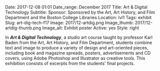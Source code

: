 Date: 2017-12-08 01:01 
Date_range: December 2017
Title: Art & Digital Technology 
Subtitle: 
Sponsor: Sponsored by the Art, Art History, and Film Department and the Boston College Libraries
Location: lvl1
Tags: exhibit
Slug: art-dig-tech-f17
Image: 2017/12-artdig.png
Image_thumb: 2017/12-artdig-thumb.png
Image_alt: Exhibit poster
Active: yes
Style: right

In <strong><em>Art & Digital Technology</em></strong>, a studio art course taught by professor Karl Baden from the Art, Art History, and Film Department, students combine text and image to produce a variety of design and art-oriented pieces, including book and magazine spreads, posters, advertisements and CD covers, using Adobe Photoshop and Illustrator as creative tools. This exhibition consists of excerpts from the students' final projects.